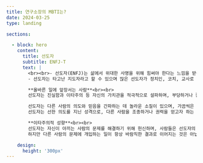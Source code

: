 ```yaml
---
title: 연구소장의 MBTI는?
date: 2024-03-25
type: landing

sections:

  - block: hero
    content:
      title: 선도자
      subtitle: ENFJ-T
      text: |
        <br><br>- 선도자(ENFJ)는 삶에서 위대한 사명을 위해 힘써야 한다는 느낌을 받곤 합니다. 사려 깊고 이상주의적 성향을 지닌 선도자는 다른 사람과 주변 세상에 긍정적인 영향력을 발휘하기 위해 최선을 다하며, 어려운 상황에서도 올바른 일을 할 기회를 마다하지 않습니다.<br><br>
        - 선도자는 타고난 지도자라고 할 수 있으며 많은 선도자가 정치인, 코치, 교사로 활동하고 있습니다. 이들의 열정과 카리스마는 직업뿐만 아니라 인간관계 등 삶의 다양한 측면에서 다른 사람에게 영향을 주곤 합니다. 또한 이들은 친구와 사랑하는 사람이 발전할 수 있도록 돕는 일에서 즐거움과 깊은 만족감을 느낍니다.<br><br>

        **올바른 일에 앞장서는 사람**<br><br>
        선도자는 진실함과 이타주의 등 자신의 가치관을 적극적으로 설파하며, 부당하거나 잘못된 일이라고 생각이 되면 이에 반대의 목소리를 냅니다. 그러나 보통은 성급하게 자기 생각을 강요하기보다는 세심함과 통찰력으로 다른 사람의 공감을 이끌어내는 방법을 선택할 때가 많습니다.<br><br>

        선도자는 다른 사람의 의도와 믿음을 간파하는 데 놀라운 소질이 있으며, 가끔씩은 자신도 눈치채지 못할 정도로 빠르게 다른 사람의 생각과 감정을 파악하곤 합니다. 이렇게 번뜩이는 통찰력은 남을 설득하고 다른 사람에게 의욕을 불어넣는 데 큰 도움이 됩니다.<br><br>
        선도자는 선한 의도를 지닌 성격으로, 다른 사람을 조종하거나 권력을 얻고자 하는 욕망보다는 올바른 일을 하고자 하는 진실한 소망에 따라 행동합니다. 또한 자신과 생각이 다르더라도 상대방과 자신 사이에 공통점을 찾으려고 노력하며, 자신의 가치관에 대해 세심한 태도로 소통함으로써 상대방에게 감동을 주곤 합니다.<br><br>

        **이타주의적 성향**<br><br>
        선도자는 자신이 아끼는 사람의 문제를 해결하기 위해 헌신하며, 사람들은 선도자의 도움과 조언에 감사함을 느끼곤 합니다. 이 때문에 선도자는 다른 사람이 더 나은 삶을 살도록 돕는 사람이라는 평가를 받을 때가 많습니다.<br><br>
        하지만 다른 사람의 문제에 개입하는 일이 항상 바람직한 결과로 이어지는 것은 아닙니다. 선도자는 더 나은 삶을 위해 할 수 있는 일과 해야 하는 일을 명확히 파악하고 있지만, 모두가 자신을 변화시킬 준비가 되어 있는 것은 아니기 때문입니다. <br><br>따라서 선도자가 변화를 강요하게 되면 상대방이 불만을 느끼거나 부당한 대우를 받고 있다고 생각하게 될 수 있습니다. <br><br>또한 통찰력이 뛰어난 성격이기는 하지만 가끔씩 상황을 잘못 파악하거나 자신도 모르게 잘못된 조언을 건넬 때가 있습니다.<br><br>

    design:
      height: '300px'
---
```

